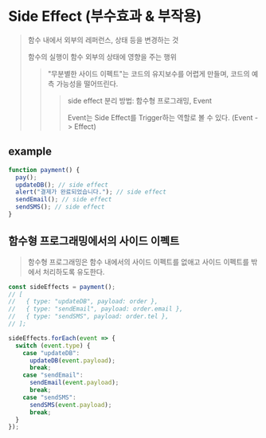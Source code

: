 # Side Effect (부수효과 & 부작용)

> 함수 내에서 외부의 레퍼런스, 상태 등을 변경하는 것
>
> 함수의 실행이 함수 외부의 상태에 영향을 주는 행위
>
> > "무분별한 사이드 이펙트"는 코드의 유지보수를 어렵게 만들며, 코드의 예측 가능성을 떨어뜨린다.
> >
> > > side effect 분리 방법: 함수형 프로그래밍, Event
> > >
> > > Event는 Side Effect를 Trigger하는 역할로 볼 수 있다. (Event -> Effect)

## example

```ts
function payment() {
  pay();
  updateDB(); // side effect
  alert("결제가 완료되었습니다."); // side effect
  sendEmail(); // side effect
  sendSMS(); // side effect
}
```

## 함수형 프로그래밍에서의 사이드 이펙트

> 함수형 프로그래밍은 함수 내에서의 사이드 이펙트를 없애고 사이드 이펙트를 밖에서 처리하도록 유도한다.

```ts
const sideEffects = payment();
// [
//   { type: "updateDB", payload: order },
//   { type: "sendEmail", payload: order.email },
//   { type: "sendSMS", payload: order.tel },
// ];

sideEffects.forEach(event => {
  switch (event.type) {
    case "updateDB":
      updateDB(event.payload);
      break;
    case "sendEmail":
      sendEmail(event.payload);
      break;
    case "sendSMS":
      sendSMS(event.payload);
      break;
  }
});
```
